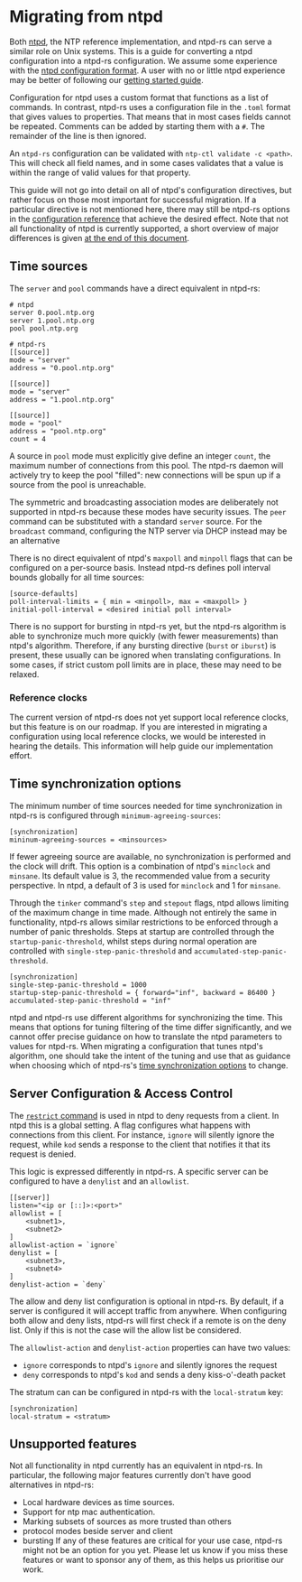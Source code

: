 # Migrating from ntpd

Both [ntpd](https://www.ntp.org/), the NTP reference implementation, and ntpd-rs can serve a similar role on Unix systems. This is a guide for converting a ntpd configuration into a ntpd-rs configuration. We assume some experience with the [ntpd configuration format](https://www.ntp.org/documentation/4.2.8-series/comdex/). A user with no or little ntpd experience may be better of following our [getting started guide](getting-started.md).

Configuration for ntpd uses a custom format that functions as a list of commands. In contrast, ntpd-rs uses a configuration file in the `.toml` format that gives values to properties. That means that in most cases fields cannot be repeated. Comments can be added by starting them with a `#`. The remainder of the line is then ignored.

An `ntpd-rs` configuration can be validated with `ntp-ctl validate -c <path>`. This will check all field names, and in some cases validates that a value is within the range of valid values for that property.

This guide will not go into detail on all of ntpd's configuration directives, but rather focus on those most important for successful migration. If a particular directive is not mentioned here, there may still be ntpd-rs options in the [configuration reference](../ntp.toml.5.md) that achieve the desired effect. Note that not all functionality of ntpd is currently supported, a short overview of major differences is given [at the end of this document](#unsupported-features).

## Time sources

The `server` and `pool` commands have a direct equivalent in ntpd-rs:

```
# ntpd
server 0.pool.ntp.org
server 1.pool.ntp.org
pool pool.ntp.org

# ntpd-rs
[[source]]
mode = "server"
address = "0.pool.ntp.org"

[[source]]
mode = "server"
address = "1.pool.ntp.org"

[[source]]
mode = "pool"
address = "pool.ntp.org"
count = 4
```

A source in `pool` mode must explicitly give define an integer `count`, the maximum number of connections from this pool. The ntpd-rs daemon will actively try to keep the pool "filled": new connections will be spun up if a source from the pool is unreachable.

The symmetric and broadcasting association modes are deliberately not supported in ntpd-rs because these modes have security issues. The `peer` command can be substituted with a standard `server` source. For the `broadcast` command, configuring the NTP server via DHCP instead may be an alternative

There is no direct equivalent of ntpd's `maxpoll` and `minpoll` flags that can be configured on a per-source basis. Instead ntpd-rs defines poll interval bounds globally for all time sources:
```
[source-defaults]
poll-interval-limits = { min = <minpoll>, max = <maxpoll> }
initial-poll-interval = <desired initial poll interval>
```

There is no support for bursting in ntpd-rs yet, but the ntpd-rs algorithm is able to synchronize much more quickly (with fewer measurements) than ntpd's algorithm. Therefore, if any bursting directive (`burst` or `iburst`) is present, these usually can be ignored when translating configurations. In some cases, if strict custom poll limits are in place, these may need to be relaxed.  

### Reference clocks 

The current version of ntpd-rs does not yet support local reference clocks, but this feature is on our roadmap. If you are interested in migrating a configuration using local reference clocks, we would be interested in hearing the details. This information will help guide our implementation effort.

## Time synchronization options

The minimum number of time sources needed for time synchronization in ntpd-rs is configured through `minimum-agreeing-sources`:
```
[synchronization]
mininum-agreeing-sources = <minsources>
```
If fewer agreeing source are available, no synchronization is performed and the clock will drift. This option is a combination of ntpd's `minclock` and `minsane`. Its default value is 3, the recommended value from a security perspective. In ntpd, a default of 3 is used for `minclock` and 1 for `minsane`.

Through the `tinker` command's `step` and `stepout` flags, ntpd allows limiting of the maximum change in time made. Although not entirely the same in functionality, ntpd-rs allows similar restrictions to be enforced through a number of panic thresholds. Steps at startup are controlled through the `startup-panic-threshold`, whilst steps during normal operation are controlled with `single-step-panic-threshold` and `accumulated-step-panic-threshold`.
```
[synchronization]
single-step-panic-threshold = 1000
startup-step-panic-threshold = { forward="inf", backward = 86400 }
accumulated-step-panic-threshold = "inf"
```

ntpd and ntpd-rs use different algorithms for synchronizing the time. This means that options for tuning filtering of the time differ significantly, and we cannot offer precise guidance on how to translate the ntpd parameters to values for ntpd-rs. When migrating a configuration that tunes ntpd's algorithm, one should take the intent of the tuning and use that as guidance when choosing which of ntpd-rs's [time synchronization options](../man/ntp.toml.5.md#synchronization) to change.

## Server Configuration & Access Control

The [`restrict` command](https://www.ntp.org/documentation/4.2.8-series/accopt/) is used in ntpd to deny requests from a client. In ntpd this is a global setting. A flag configures what happens with connections from this client. For instance, `ignore` will silently ignore the request, while `kod` sends a response to the client that notifies it that its request is denied.

This logic is expressed differently in ntpd-rs. A specific server can be configured to have a `denylist` and an `allowlist`.

```
[[server]]
listen="<ip or [::]>:<port>"
allowlist = [
    <subnet1>,
    <subnet2>
]
allowlist-action = `ignore`
denylist = [
    <subnet3>,
    <subnet4>
]
denylist-action = `deny`
```
The allow and deny list configuration is optional in ntpd-rs. By default, if a server is configured it will accept traffic from anywhere. When configuring both allow and deny lists, ntpd-rs will first check if a remote is on the deny list. Only if this is not the case will the allow list be considered.

The `allowlist-action` and `denylist-action` properties can have two values:

- `ignore` corresponds to ntpd's `ignore` and silently ignores the request
- `deny` corresponds to ntpd's `kod` and sends a deny kiss-o'-death packet

The stratum can can be configured in ntpd-rs with the `local-stratum` key:
```
[synchronization]
local-stratum = <stratum>
```

## Unsupported features

Not all functionality in ntpd currently has an equivalent in ntpd-rs. In particular, the following major features currently don't have good alternatives in ntpd-rs:
- Local hardware devices as time sources.
- Support for ntp mac authentication.
- Marking subsets of sources as more trusted than others
- protocol modes beside server and client
- bursting
If any of these features are critical for your use case, ntpd-rs might not be an option for you yet. Please let us know if you miss these features or want to sponsor any of them, as this helps us prioritise our work.
